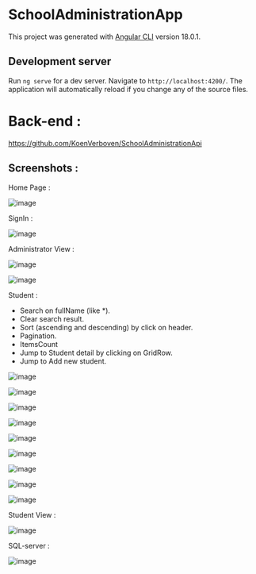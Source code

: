 # SchoolAdministrationApp

This project was generated with [Angular CLI](https://github.com/angular/angular-cli) version 18.0.1.

## Development server

Run `ng serve` for a dev server. Navigate to `http://localhost:4200/`. The application will automatically reload if you change any of the source files.

# Back-end :
https://github.com/KoenVerboven/SchoolAdministrationApi

## Screenshots :
Home Page :

![image](https://github.com/user-attachments/assets/576e2420-dcf1-4145-840b-17b17f5131f8)


SignIn :

![image](https://github.com/user-attachments/assets/b6c7830b-f369-499d-8f6e-453f0f01df97)

Administrator View :

![image](https://github.com/user-attachments/assets/4448472f-af45-4962-bdc1-db105326e8b7)

![image](https://github.com/user-attachments/assets/9d0b0024-a5a7-4067-b0f9-03067ef2489b)

Student : 
* Search on fullName (like *).
* Clear search result.
* Sort (ascending and descending) by click on header. 
* Pagination.
* ItemsCount
* Jump to Student detail by clicking on GridRow.
* Jump to Add new student.
  
![image](https://github.com/user-attachments/assets/d266eecb-a91e-4028-8491-f73d8311276c)

![image](https://github.com/user-attachments/assets/fb2031d1-6d6f-46ab-a3d9-8844b40f338b)

![image](https://github.com/user-attachments/assets/875e0e66-e86d-45c1-ab0b-f209cd03c9e3)

![image](https://github.com/user-attachments/assets/1bb04d21-31bf-4b53-955f-bb0a5cc88807)

![image](https://github.com/user-attachments/assets/2c0b4b66-54b8-4350-a3c7-8e18d6f913e5)

![image](https://github.com/user-attachments/assets/fc96d976-070a-4e84-8621-11bbdf3e3bf9)

![image](https://github.com/user-attachments/assets/c0a7928c-3afa-4fe7-bb6b-aba2ca3f9151)

![image](https://github.com/user-attachments/assets/5c081d44-e749-4a44-919e-77e8dc8fe2ef)

![image](https://github.com/user-attachments/assets/25bfb949-18e5-4ae3-9013-d9b485f5fc21)


Student View :

![image](https://github.com/user-attachments/assets/13e3fd51-dad5-4cde-81ab-4c8a25747097)


SQL-server :

![image](https://github.com/user-attachments/assets/63025142-f4e7-4d35-a371-f3a26314073a)




















